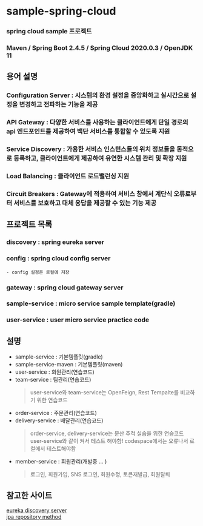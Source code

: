 # sample-spring-cloud
### spring cloud sample 프로젝트
### Maven / Spring Boot 2.4.5 / Spring Cloud 2020.0.3 / OpenJDK 11

## 용어 설명
### Configuration Server : 시스템의 환경 설정을 중앙화하고 실시간으로 설정을 변경하고 전파하는 기능을 제공
### API Gateway : 다양한 서비스를 사용하는 클라이언트에게 단일 경로의 api 엔드포인트를 제공하여 백단 서비스를 통합할 수 있도록 지원
### Service Discovery : 가용한 서비스 인스턴스들의 위치 정보들을 동적으로 등록하고, 클라이언트에게 제공하여 유연한 시스템 관리 및 확장 지원
### Load Balancing : 클라이언트 로드밸런싱 지원
### Circuit Breakers : Gateway에 적용하여 서비스 창에서 계단식 오류로부터 서비스를 보호하고 대체 응답을 제공할 수 있는 기능 제공

## 프로젝트 목록
### discovery : spring eureka server
### config : spring cloud config server
    - config 설정은 로컬에 저장
### gateway : spring cloud gateway server
### sample-service : micro service sample template(gradle)
###
### user-service : user micro service practice code
###

## 설명
- sample-service : 기본템플릿(gradle)
- sample-service-maven : 기본템플릿(maven)
- user-service : 회원관리(연습코드)
- team-service : 팀관리(연습코드)
    > user-service와 team-service는 OpenFeign, Rest Tempalte를 비교하기 위한 연습코드
- order-service : 주문관리(연습코드)
- delivery-service : 배달관리(연습코드)
    > order-service, delivery-service는 분산 추적 실습을 위한 연습코드
    > user-service와 같이 켜서 테스트 해야함!
    > codespace에서는 오류나서 로컬에서 테스트해야함
- member-service : 회원관리(개발중 ... )
    > 로그인, 회원가입, SNS 로그인, 회원수정, 토큰재발급, 회원탈퇴


## 참고한 사이트
[eureka discovery server](https://wonit.tistory.com/495?category=854728)<br/>
[jpa repository method](https://frogand.tistory.com/22)